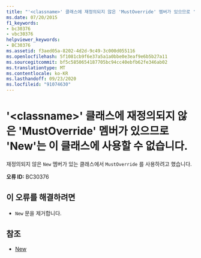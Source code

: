 ```yaml
---
title: "'<classname>' 클래스에 재정의되지 않은 'MustOverride' 멤버가 있으므로 'New'는 이 클래스에 사용할 수 없습니다."
ms.date: 07/20/2015
f1_keywords:
- bc30376
- vbc30376
helpviewer_keywords:
- BC30376
ms.assetid: f3aed05a-8202-4d2d-9c49-3c000d055116
ms.openlocfilehash: 5f1081cb9f6e37a5a1a0bbe0e3eaf9e6b5b27a11
ms.sourcegitcommit: bf5c5850654187705bc94cc40ebfb62fe346ab02
ms.translationtype: MT
ms.contentlocale: ko-KR
ms.lasthandoff: 09/23/2020
ms.locfileid: "91074630"
---
```

# <a name="new-cannot-be-used-on-class-classname-because-it-contains-a-mustoverride-member-that-has-not-been-overridden"></a>'\<classname>' 클래스에 재정의되지 않은 'MustOverride' 멤버가 있으므로 'New'는 이 클래스에 사용할 수 없습니다.

재정의되지 않은 `New` 멤버가 있는 클래스에서 `MustOverride` 를 사용하려고 했습니다.  
  
 **오류 ID:** BC30376  
  
## <a name="to-correct-this-error"></a>이 오류를 해결하려면  
  
- `New` 문을 제거합니다.  
  
## <a name="see-also"></a>참조

- [New](../language-reference/modifiers/mustoverride.md)
